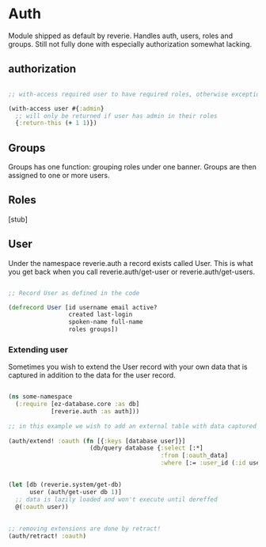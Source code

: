 # Auth

Module shipped as default by reverie. Handles auth, users, roles and groups. Still not fully done with especially authorization somewhat lacking.


## authorization

```clojure

;; with-access required user to have required roles, otherwise exception is thrown

(with-access user #{:admin}
  ;; will only be returned if user has admin in their roles
  {:return-this (+ 1 1)})
```



## Groups

Groups has one function: grouping roles under one banner. Groups are then assigned to one or more users.

## Roles

[stub]


## User

Under the namespace reverie.auth a record exists called User. This is what you get back when you call reverie.auth/get-user or reverie.auth/get-users.


```clojure

;; Record User as defined in the code

(defrecord User [id username email active?
                 created last-login
                 spoken-name full-name
                 roles groups])
```


### Extending user

Sometimes you wish to extend the User record with your own data that is captured in addition to the data for the user record.

```clojure

(ns some-namespace
  (:require [ez-database.core :as db]
            [reverie.auth :as auth]))
           
;; in this example we wish to add an external table with data captured from OAuth logins
           
(auth/extend! :oauth (fn [{:keys [database user]}]
                       (db/query database {:select [:*]
                                           :from [:oauth_data]
                                           :where [:= :user_id (:id user)]})))
                                           

(let [db (reverie.system/get-db)
      user (auth/get-user db 1)]
  ;; data is lazily loaded and won't execute until dereffed
  @(:oauth user))
  
  
;; removing extensions are done by retract!
(auth/retract! :oauth)
```
